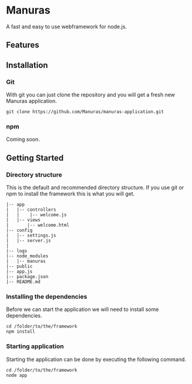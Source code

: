 
# Manuras

A fast and easy to use webframework for node.js.

## Features



## Installation

### Git
With git you can just clone the repository and you will get a fresh new Manuras application.

    git clone https://github.com/Manuras/manuras-application.git

### npm

Coming soon.

## Getting Started

### Directory structure
This is the default and recommended directory structure. If you use git or npm to install the framework this is what you will get.

    |-- app
    |   |-- controllers
    |   |    |-- welcome.js
    |   |-- views
    |       |-- welcome.html
    |-- config
    |   |-- settings.js
    |   |-- server.js   
    |    
    |-- logs
    |-- node_modules
    |   |-- manuras
    |-- public
    |-- app.js
    |-- package.json
    |-- README.md
    
### Installing the dependencies
Before we can start the application we will need to install some dependencies.

    cd /folder/to/the/framework
    npm install
    
### Starting application
Starting the application can be done by executing the following command.

    cd /folder/to/the/framework
    node app
